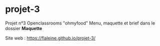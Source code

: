 # projet-3
Projet n°3 Openclassrooms "ohmyfood"
Menu, maquette et brief dans le dossier __Maquette__

Site web : https://flaleine.github.io/projet-3/
